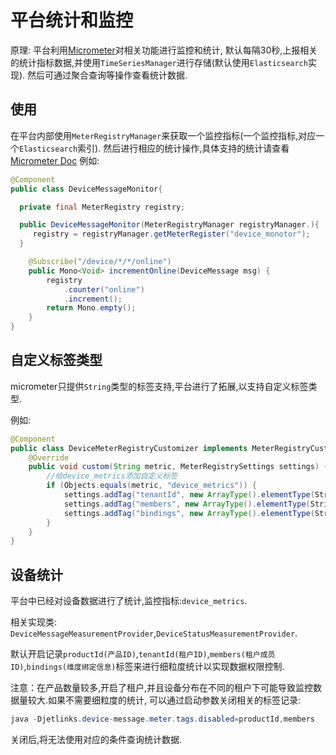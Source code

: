 # 平台统计和监控

原理: 平台利用[Micrometer](https://micrometer.io/)对相关功能进行监控和统计,
默认每隔30秒,上报相关的统计指标数据,并使用`TimeSeriesManager`进行存储(默认使用`Elasticsearch`实现). 
然后可通过聚合查询等操作查看统计数据.

## 使用

在平台内部使用`MeterRegistryManager`来获取一个监控指标(一个监控指标,对应一个`Elasticsearch`索引).
然后进行相应的统计操作,具体支持的统计请查看[Micrometer Doc](https://micrometer.io/docs/concepts)
例如:
```java
@Component
public class DeviceMessageMonitor{

  private final MeterRegistry registry;

  public DeviceMessageMonitor(MeterRegistryManager registryManager.){
     registry = registryManager.getMeterRegister("device_monotor");
  }

    @Subscribe("/device/*/*/online")
    public Mono<Void> incrementOnline(DeviceMessage msg) {
        registry
            .counter("online")
            .increment();
        return Mono.empty();
    }
}

```

## 自定义标签类型
micrometer只提供`String`类型的标签支持,平台进行了拓展,以支持自定义标签类型.

例如: 
```java
@Component
public class DeviceMeterRegistryCustomizer implements MeterRegistryCustomizer {
    @Override
    public void custom(String metric, MeterRegistrySettings settings) {
        //给device_metrics添加自定义标签
        if (Objects.equals(metric, "device_metrics")) {
            settings.addTag("tenantId", new ArrayType().elementType(StringType.GLOBAL));
            settings.addTag("members", new ArrayType().elementType(StringType.GLOBAL));
            settings.addTag("bindings", new ArrayType().elementType(StringType.GLOBAL));
        }
    }
}

```

## 设备统计
平台中已经对设备数据进行了统计,监控指标:`device_metrics`.

相关实现类: `DeviceMessageMeasurementProvider`,`DeviceStatusMeasurementProvider`.

默认开启记录`productId(产品ID)`,`tenantId(租户ID)`,`members(租户成员ID)`,`bindings(维度绑定信息)`标签来进行细粒度统计以实现数据权限控制.

注意：在产品数量较多,开启了租户,并且设备分布在不同的租户下可能导致监控数据量较大.如果不需要细粒度的统计,
可以通过启动参数关闭相关的标签记录:

```java
java -Djetlinks.device-message.meter.tags.disabled=productId,members
```

关闭后,将无法使用对应的条件查询统计数据.